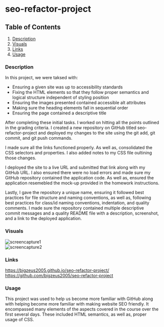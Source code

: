 # seo-refactor-project

## Table of Contents
1. [Description](#Description)
2. [Visuals](#Visuals)
3. [Links](#Links)
4. [Usage](#Usage)

### Description  
In this project, we were taksed with:  

- Ensuring a given site was up to accessibility standards
- Fixing the HTML elements so that they follow proper semantics and logical structure independent of styling position
- Ensuring the images presented contained accessible alt attributes
- Making sure the heading elements fall in sequential order
- Ensuring the page contained a descriptive title  

After completing these initial tasks. I worked on hitting all the points outlined in the grading criteria. I created a new repository on GitHub titled seo-refactor-project and deployed my changes to the site using the git add, git commit, and git push commands.  

I made sure all the links functioned properly. As well as, consolidated the CSS selectors and properties. I also added notes to my CSS file oultining those changes.  

I deployed the site to a live URL and submitted that link along with my GitHub URL. I also ensured there were no load errors and made sure my GitHub repository contained the application code. As well as, ensured the application resemebled the mock-up provided in the homework instructions.  

Lastly, I gave the repository a unique name, ensuring it followed best practices for file structure and naming conventions, as well as, following best practices for class/id naming conventions, indentation, and quality comments. I made sure the repository contained multiple descriptive commit messages and a quality README file with a description, screenshot, and a link to the deployed application. 

### Visuals

![screencapture1](seo-refactor-project\assets\images\screen-cap1.PNG)  
![screencapture2](seo-refactor-project\assets\images\screen-cap2.PNG)

### Links

https://bigzeus2005.github.io/seo-refactor-project/  
https://github.com/bigzeus2005/seo-refactor-project


### Usage

This project was used to help us become more familiar with GitHub along with helping become more familiar with making website SEO friendly. It encompassed many elements of the aspects covered in the course over the first several days. These included HTML semantics, as well as, proper usage of CSS. 